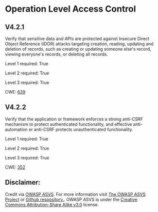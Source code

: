 # Operation Level Access Control

## V4.2.1

Verify that sensitive data and APIs are protected against Insecure Direct Object Reference (IDOR) attacks targeting creation, reading, updating and deletion of records, such as creating or updating someone else's record, viewing everyone's records, or deleting all records.

Level 1 required: True

Level 2 required: True

Level 3 required: True

CWE: [639](https://cwe.mitre.org/data/definitions/639)

## V4.2.2

Verify that the application or framework enforces a strong anti-CSRF mechanism to protect authenticated functionality, and effective anti-automation or anti-CSRF protects unauthenticated functionality.

Level 1 required: True

Level 2 required: True

Level 3 required: True

CWE: [352](https://cwe.mitre.org/data/definitions/352)



## Disclaimer:

Credit via [OWASP ASVS](https://owasp.org/www-project-application-security-verification-standard/). For more information visit [The OWASP ASVS Project](https://owasp.org/www-project-application-security-verification-standard/) or [Github respository.](https://github.com/OWASP/ASVS). OWASP ASVS is under the [Creative Commons Attribution-Share Alike v3.0](https://creativecommons.org/licenses/by-sa/3.0/) license.
